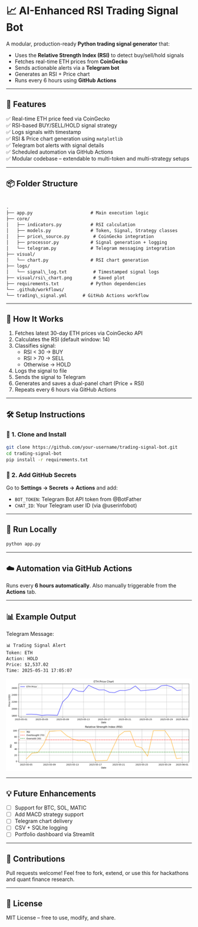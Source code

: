 # 📈 AI-Enhanced RSI Trading Signal Bot

A modular, production-ready **Python trading signal generator** that:
- Uses the **Relative Strength Index (RSI)** to detect buy/sell/hold signals
- Fetches real-time ETH prices from **CoinGecko**
- Sends actionable alerts via a **Telegram bot**
- Generates an RSI + Price chart
- Runs every 6 hours using **GitHub Actions**

---

## 🚀 Features

✅ Real-time ETH price feed via CoinGecko  
✅ RSI-based BUY/SELL/HOLD signal strategy  
✅ Logs signals with timestamp  
✅ RSI & Price chart generation using `matplotlib`  
✅ Telegram bot alerts with signal details  
✅ Scheduled automation via GitHub Actions  
✅ Modular codebase – extendable to multi-token and multi-strategy setups

---

## 📦 Folder Structure

```

.
├── app.py                      # Main execution logic
├── core/
│   ├── indicators.py           # RSI calculation
│   ├── models.py               # Token, Signal, Strategy classes
│   ├── price\_source.py         # CoinGecko integration
│   ├── processor.py            # Signal generation + logging
│   └── telegram.py             # Telegram messaging integration
├── visual/
│   └── chart.py                # RSI chart generation
├── logs/
│   └── signal\_log.txt          # Timestamped signal logs
├── visual/rsi\_chart.png        # Saved plot
├── requirements.txt            # Python dependencies
└── .github/workflows/
└── trading\_signal.yml      # GitHub Actions workflow

````

---

## 🧠 How It Works

1. Fetches latest 30-day ETH prices via CoinGecko API
2. Calculates the RSI (default window: 14)
3. Classifies signal:
   - RSI < 30 → BUY
   - RSI > 70 → SELL
   - Otherwise → HOLD
4. Logs the signal to file
5. Sends the signal to Telegram
6. Generates and saves a dual-panel chart (Price + RSI)
7. Repeats every 6 hours via GitHub Actions

---

## 🛠️ Setup Instructions

### 🔧 1. Clone and Install

```bash
git clone https://github.com/your-username/trading-signal-bot.git
cd trading-signal-bot
pip install -r requirements.txt
````

### 🔐 2. Add GitHub Secrets

Go to **Settings → Secrets → Actions** and add:

* `BOT_TOKEN`: Telegram Bot API token from @BotFather
* `CHAT_ID`: Your Telegram user ID (via @userinfobot)

---

## 🤖 Run Locally

```bash
python app.py
```

---

## ☁️ Automation via GitHub Actions

Runs every **6 hours automatically**.
Also manually triggerable from the **Actions** tab.

---

## 📊 Example Output

Telegram Message:

```
📊 Trading Signal Alert
Token: ETH
Action: HOLD
Price: $2,537.02
Time: 2025-05-31 17:05:07
```

![RSI Chart](visual/rsi_chart.png)

---

## 💡 Future Enhancements

* [ ] Support for BTC, SOL, MATIC
* [ ] Add MACD strategy support
* [ ] Telegram chart delivery
* [ ] CSV + SQLite logging
* [ ] Portfolio dashboard via Streamlit

---

## 🤝 Contributions

Pull requests welcome!
Feel free to fork, extend, or use this for hackathons and quant finance research.

---

## 📜 License

MIT License – free to use, modify, and share.
